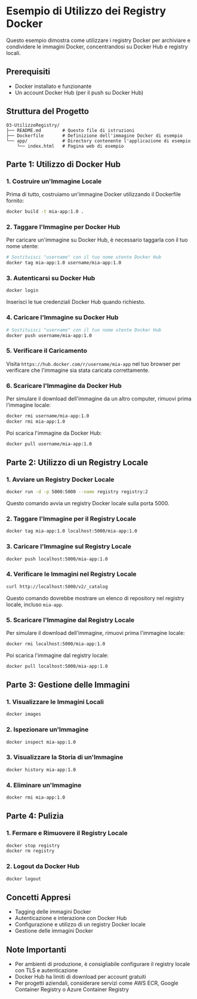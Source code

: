 # Esempio di Utilizzo dei Registry Docker

Questo esempio dimostra come utilizzare i registry Docker per archiviare e condividere le immagini Docker, concentrandosi su Docker Hub e registry locali.

## Prerequisiti

- Docker installato e funzionante
- Un account Docker Hub (per il push su Docker Hub)

## Struttura del Progetto

```
03-UtilizzoRegistry/
├── README.md        # Questo file di istruzioni
├── Dockerfile       # Definizione dell'immagine Docker di esempio
└── app/             # Directory contenente l'applicazione di esempio
    └── index.html   # Pagina web di esempio
```

## Parte 1: Utilizzo di Docker Hub

### 1. Costruire un'Immagine Locale

Prima di tutto, costruiamo un'immagine Docker utilizzando il Dockerfile fornito:

```bash
docker build -t mia-app:1.0 .
```

### 2. Taggare l'Immagine per Docker Hub

Per caricare un'immagine su Docker Hub, è necessario taggarla con il tuo nome utente:

```bash
# Sostituisci "username" con il tuo nome utente Docker Hub
docker tag mia-app:1.0 username/mia-app:1.0
```

### 3. Autenticarsi su Docker Hub

```bash
docker login
```

Inserisci le tue credenziali Docker Hub quando richiesto.

### 4. Caricare l'Immagine su Docker Hub

```bash
# Sostituisci "username" con il tuo nome utente Docker Hub
docker push username/mia-app:1.0
```

### 5. Verificare il Caricamento

Visita `https://hub.docker.com/r/username/mia-app` nel tuo browser per verificare che l'immagine sia stata caricata correttamente.

### 6. Scaricare l'Immagine da Docker Hub

Per simulare il download dell'immagine da un altro computer, rimuovi prima l'immagine locale:

```bash
docker rmi username/mia-app:1.0
docker rmi mia-app:1.0
```

Poi scarica l'immagine da Docker Hub:

```bash
docker pull username/mia-app:1.0
```

## Parte 2: Utilizzo di un Registry Locale

### 1. Avviare un Registry Docker Locale

```bash
docker run -d -p 5000:5000 --name registry registry:2
```

Questo comando avvia un registry Docker locale sulla porta 5000.

### 2. Taggare l'Immagine per il Registry Locale

```bash
docker tag mia-app:1.0 localhost:5000/mia-app:1.0
```

### 3. Caricare l'Immagine sul Registry Locale

```bash
docker push localhost:5000/mia-app:1.0
```

### 4. Verificare le Immagini nel Registry Locale

```bash
curl http://localhost:5000/v2/_catalog
```

Questo comando dovrebbe mostrare un elenco di repository nel registry locale, incluso `mia-app`.

### 5. Scaricare l'Immagine dal Registry Locale

Per simulare il download dell'immagine, rimuovi prima l'immagine locale:

```bash
docker rmi localhost:5000/mia-app:1.0
```

Poi scarica l'immagine dal registry locale:

```bash
docker pull localhost:5000/mia-app:1.0
```

## Parte 3: Gestione delle Immagini

### 1. Visualizzare le Immagini Locali

```bash
docker images
```

### 2. Ispezionare un'Immagine

```bash
docker inspect mia-app:1.0
```

### 3. Visualizzare la Storia di un'Immagine

```bash
docker history mia-app:1.0
```

### 4. Eliminare un'Immagine

```bash
docker rmi mia-app:1.0
```

## Parte 4: Pulizia

### 1. Fermare e Rimuovere il Registry Locale

```bash
docker stop registry
docker rm registry
```

### 2. Logout da Docker Hub

```bash
docker logout
```

## Concetti Appresi

- Tagging delle immagini Docker
- Autenticazione e interazione con Docker Hub
- Configurazione e utilizzo di un registry Docker locale
- Gestione delle immagini Docker

## Note Importanti

- Per ambienti di produzione, è consigliabile configurare il registry locale con TLS e autenticazione
- Docker Hub ha limiti di download per account gratuiti
- Per progetti aziendali, considerare servizi come AWS ECR, Google Container Registry o Azure Container Registry